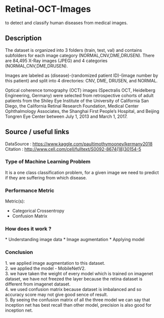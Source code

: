 # Retinal-OCT-Images
to detect and classify human diseases from medical images.

<h2> Description </h2>

The dataset is organized into 3 folders (train, test, val) and contains subfolders for each image category (NORMAL,CNV,DME,DRUSEN). There are 84,495 X-Ray images (JPEG) and 4 categories (NORMAL,CNV,DME,DRUSEN).

Images are labeled as (disease)-(randomized patient ID)-(image number by this patient) and split into 4 directories: CNV, DME, DRUSEN, and NORMAL.

Optical coherence tomography (OCT) images (Spectralis OCT, Heidelberg Engineering, Germany) were selected from retrospective cohorts of adult patients from the Shiley Eye Institute of the University of California San Diego, the California Retinal Research Foundation, Medical Center Ophthalmology Associates, the Shanghai First People’s Hospital, and Beijing Tongren Eye Center between July 1, 2013 and March 1, 2017.

<h2> Source / useful links </h2>

DataSource : https://www.kaggle.com/paultimothymooney/kermany2018 <br>
Citation : http://www.cell.com/cell/fulltext/S0092-8674(18)30154-5

<h3> Type of Machine Learning Problem</h3>

<p> It is a one class classification problem, for a given image we need to predict if they are suffering from which disease. </p>

<h3> Performance Metric </h3>

Metric(s): 
* Categorical Crossentropy
* Confusion Matrix

<h3> How does it work ? </h3>
* Understanding image data
* Image augmentation
* Applying model

<h3> Conclusion </h3>
1. we applied image augmentation to this dataset.<br>
2. we applied the model - MobileNetV2. <br>
3. we have taken the weight of every model which is trained on imagenet dataset, we have not freezed the layer because the retina dataset is different from imagenet dataset.<br>
4. we used confusion matrix because dataset is imbalanced and so accuracy score may not give good sence of result.<br>
5. By seeing the confusion matrix of all the three model we can say that inception net has best recall  than other model, precision is also good for inception net.
